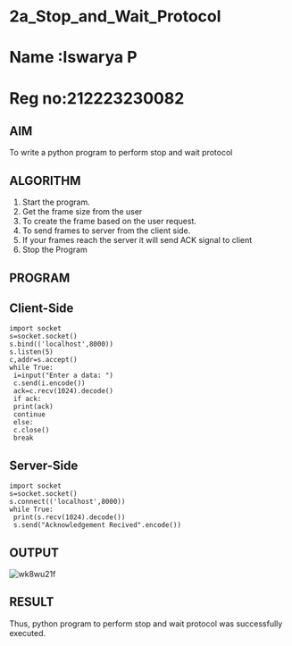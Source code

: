 # 2a_Stop_and_Wait_Protocol
# Name :Iswarya P
# Reg no:212223230082
## AIM 
To write a python program to perform stop and wait protocol
## ALGORITHM
1. Start the program.
2. Get the frame size from the user
3. To create the frame based on the user request.
4. To send frames to server from the client side.
5. If your frames reach the server it will send ACK signal to client
6. Stop the Program
## PROGRAM
## Client-Side
```
import socket
s=socket.socket()
s.bind(('localhost',8000))
s.listen(5)
c,addr=s.accept()
while True:
 i=input("Enter a data: ")
 c.send(i.encode())
 ack=c.recv(1024).decode()
 if ack:
 print(ack)
 continue
 else:
 c.close()
 break
```

## Server-Side
```
import socket
s=socket.socket()
s.connect(('localhost',8000))
while True:
 print(s.recv(1024).decode())
 s.send("Acknowledgement Recived".encode())
```

## OUTPUT
![wk8wu21f](https://github.com/Iswarya0580/2a_Stop_and_Wait_Protocol/assets/149989171/5c4fc40b-3735-453b-b5a1-76fa963c80b1)


## RESULT
Thus, python program to perform stop and wait protocol was successfully executed.
